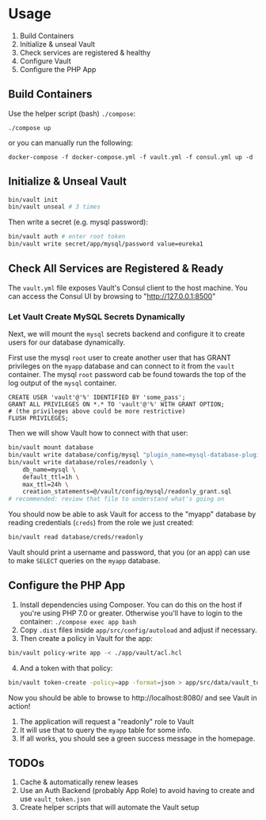 # Usage

1. Build Containers
2. Initialize & unseal Vault
3. Check services are registered & healthy
4. Configure Vault
5. Configure the PHP App

## Build Containers

Use the helper script (bash) `./compose`:

`./compose up`

or you can manually run the following:

`docker-compose -f docker-compose.yml -f vault.yml -f consul.yml up -d`

## Initialize & Unseal Vault

```bash
bin/vault init
bin/vault unseal # 3 times
```

Then write a secret (e.g. mysql password):

```bash
bin/vault auth # enter root token
bin/vault write secret/app/mysql/password value=eureka1
```

## Check All Services are Registered & Ready
The `vault.yml` file exposes Vault's Consul client to the host machine. You can
access the Consul UI by browsing to "http://127.0.0.1:8500"

### Let Vault Create MySQL Secrets Dynamically
Next, we will mount the `mysql` secrets backend and configure it to create
users for our database dynamically.

First use the mysql `root` user to create another user that has GRANT
privileges on the `myapp` database and can connect to it from the `vault`
container. The mysql `root` password cab be found towards the top of the log
output of the `mysql` container.

```mysql
CREATE USER 'vault'@'%' IDENTIFIED BY 'some_pass';
GRANT ALL PRIVILEGES ON *.* TO 'vault'@'%' WITH GRANT OPTION;
# (the privileges above could be more restrictive)
FLUSH PRIVILEGES;
```

Then we will show Vault how to connect with that user:
```bash
bin/vault mount database
bin/vault write database/config/mysql "plugin_name=mysql-database-plugin  connection_url=\"vault:some_pass@tcp(mysql:3306)/myapp\" allowed_roles=readonly"
bin/vault write database/roles/readonly \
	db_name=mysql \
	default_ttl=1h \
	max_ttl=24h \
    creation_statements=@/vault/config/mysql/readonly_grant.sql
# recommended: review that file to understand what's going on
```

You should now be able to ask Vault for access to the "myapp" database by
reading credentials (`creds`) from the role we just created:

```bash
bin/vault read database/creds/readonly
```

Vault should print a username and password, that you (or an app) can use to
make `SELECT` queries on the `myapp` database.


## Configure the PHP App

1. Install dependencies using Composer. You can do this on the host if you're
   using PHP 7.0 or greater. Otherwise you'll have to login to the container:
   `./compose exec app bash`
2. Copy `.dist` files inside `app/src/config/autoload` and adjust if necessary.
3. Then create a policy in Vault for the app:
```bash
bin/vault policy-write app -< ./app/vault/acl.hcl
```

4. And a token with that policy:
```bash
bin/vault token-create -policy=app -format=json > app/src/data/vault_token.json
```

Now you should be able to browse to http://localhost:8080/ and see Vault in
action!

1. The application will request a "readonly" role to Vault
2. It will use that to query the `myapp` table for some info.
3. If all works, you should see a green success message in the homepage.

## TODOs
1. Cache & automatically renew leases
2. Use an Auth Backend (probably App Role) to avoid having to create and use `vault_token.json`
3. Create helper scripts that will automate the Vault setup
